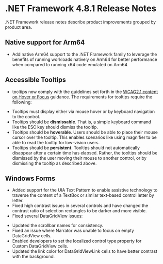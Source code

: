 # .NET Framework 4.8.1 Release Notes

.NET Framework release notes describe product improvements grouped by product area. 

## Native support for Arm64

* Add native Arm64 support to the .NET Framework family to leverage the benefits of running workloads natively on Arm64 for better performance when compared to running x64 code emulated on Arm64.

## Accessible Tooltips

* tooltips now comply with the guidelines set forth in the [WCAG2.1 content on Hover or Focus](https://www.w3.org/WAI/WCAG21/Understanding/content-on-hover-or-focus.html) guidance. The requirements for tooltips require the following:
- Tooltips must display either via mouse hover or by keyboard navigation to the control.
- Tooltips should be **dismissable**. That is, a simple keyboard command like the ESC key should dismiss the tooltip.
- Tooltips should be **hoverable**. Users should be able to place their mouse cursor over the tooltip. This enables scenarios like using magnifier to be able to read the tooltip for low-vision users.
- Tooltips should be **persistent**. Tooltips should not automatically disappear after a certain time has elapsed. Rather, the tooltips should be dismissed by the user moving their mouse to another control, or by dismissing the tooltip as described above.

## Windows Forms

* Added support for the UIA Text Pattern to enable assistive technology to traverse the content of a TextBox or similar text-based control letter by letter.
* Fixed high contrast issues in several controls and have changed the contrast ratio of selection rectangles to be darker and more visible.
* Fixed several DataGridView issues: 
- Updated the scrollbar names for consistency.
- Fixed an issue where Narrator was unable to focus on empty DataGridView cells.
- Enabled developers to set the localized control type property for Custom DataGridView cells. 
- Updated the link color for DataGridViewLink cells to have better contrast with the background.